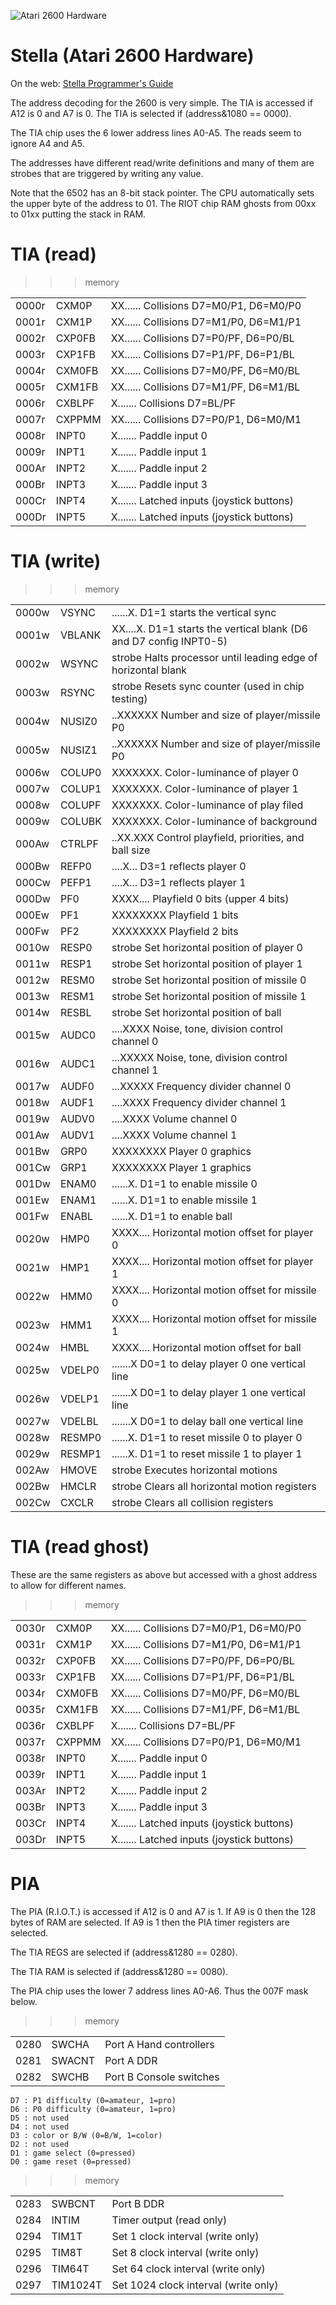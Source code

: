 ![Atari 2600 Hardware](Atari2600.jpg)

# Stella (Atari 2600 Hardware)

On the web: [Stella Programmer's Guide](http://www.alienbill.com/2600/101/docs/stella.html)

The address decoding for the 2600 is very simple. The TIA is accessed
if A12 is 0 and A7 is 0. The TIA is selected if (address&1080 == 0000).

The TIA chip uses the 6 lower address lines A0-A5. The reads seem to 
ignore A4 and A5.

The addresses have different read/write definitions and many of them
are strobes that are triggered by writing any value.

Note that the 6502 has an 8-bit stack pointer. The CPU automatically sets the upper
byte of the address to 01. The RIOT chip RAM ghosts from 00xx to 01xx putting the stack
in RAM.

# TIA (read)

>>>memory

| | | |
| --- | --- | --- |
| 0000r    | CXM0P               | XX...... Collisions D7=M0/P1, D6=M0/P0 |
| 0001r    | CXM1P               | XX...... Collisions D7=M1/P0, D6=M1/P1 |
| 0002r    | CXP0FB              | XX...... Collisions D7=P0/PF, D6=P0/BL |
| 0003r    | CXP1FB              | XX...... Collisions D7=P1/PF, D6=P1/BL |
| 0004r    | CXM0FB              | XX...... Collisions D7=M0/PF, D6=M0/BL |
| 0005r    | CXM1FB              | XX...... Collisions D7=M1/PF, D6=M1/BL |
| 0006r    | CXBLPF              | X....... Collisions D7=BL/PF           |
| 0007r    | CXPPMM              | XX...... Collisions D7=P0/P1, D6=M0/M1 |
| 0008r    | INPT0               | X....... Paddle input 0 |
| 0009r    | INPT1               | X....... Paddle input 1 |
| 000Ar    | INPT2               | X....... Paddle input 2 |
| 000Br    | INPT3               | X....... Paddle input 3 |
| 000Cr    | INPT4               | X....... Latched inputs (joystick buttons) |
| 000Dr    | INPT5               | X....... Latched inputs (joystick buttons) |

# TIA (write)

>>>memory

| | | |
| --- | --- | --- |
| 0000w    | VSYNC               | ......X. D1=1 starts the vertical sync |
| 0001w    | VBLANK              | XX....X. D1=1 starts the vertical blank (D6 and D7 config INPT0-5) |
| 0002w    | WSYNC               | strobe   Halts processor until leading edge of horizontal blank |
| 0003w    | RSYNC               | strobe   Resets sync counter (used in chip testing) |
| 0004w    | NUSIZ0              | ..XXXXXX Number and size of player/missile P0 |
| 0005w    | NUSIZ1              | ..XXXXXX Number and size of player/missile P0 |
| 0006w    | COLUP0              | XXXXXXX. Color-luminance of player 0 |
| 0007w    | COLUP1              | XXXXXXX. Color-luminance of player 1 |
| 0008w    | COLUPF              | XXXXXXX. Color-luminance of play filed |
| 0009w    | COLUBK              | XXXXXXX. Color-luminance of background |
| 000Aw    | CTRLPF              | ..XX.XXX Control playfield, priorities, and ball size |
| 000Bw    | REFP0               | ....X... D3=1 reflects player 0 |
| 000Cw    | PEFP1               | ....X... D3=1 reflects player 1 |
| 000Dw    | PF0                 | XXXX.... Playfield 0 bits (upper 4 bits) |
| 000Ew    | PF1                 | XXXXXXXX Playfield 1 bits |
| 000Fw    | PF2                 | XXXXXXXX Playfield 2 bits |
| 0010w    | RESP0               | strobe   Set horizontal position of player 0 |
| 0011w    | RESP1               | strobe   Set horizontal position of player 1 |
| 0012w    | RESM0               | strobe   Set horizontal position of missile 0 |
| 0013w    | RESM1               | strobe   Set horizontal position of missile 1 |
| 0014w    | RESBL               | strobe   Set horizontal position of ball |
| 0015w    | AUDC0               | ....XXXX Noise, tone, division control channel 0 |
| 0016w    | AUDC1               | ...XXXXX Noise, tone, division control channel 1 |
| 0017w    | AUDF0               | ...XXXXX Frequency divider channel 0 |
| 0018w    | AUDF1               | ....XXXX Frequency divider channel 1 |
| 0019w    | AUDV0               | ....XXXX Volume channel 0 |
| 001Aw    | AUDV1               | ....XXXX Volume channel 1 |
| 001Bw    | GRP0                | XXXXXXXX Player 0 graphics |
| 001Cw    | GRP1                | XXXXXXXX Player 1 graphics |
| 001Dw    | ENAM0               | ......X. D1=1 to enable missile 0 |
| 001Ew    | ENAM1               | ......X. D1=1 to enable missile 1 |
| 001Fw    | ENABL               | ......X. D1=1 to enable ball |
| 0020w    | HMP0                | XXXX.... Horizontal motion offset for player 0 |
| 0021w    | HMP1                | XXXX.... Horizontal motion offset for player 1 |
| 0022w    | HMM0                | XXXX.... Horizontal motion offset for missile 0 |
| 0023w    | HMM1                | XXXX.... Horizontal motion offset for missile 1 |
| 0024w    | HMBL                | XXXX.... Horizontal motion offset for ball |
| 0025w    | VDELP0              | .......X D0=1 to delay player 0 one vertical line |
| 0026w    | VDELP1              | .......X D0=1 to delay player 1 one vertical line |
| 0027w    | VDELBL              | .......X D0=1 to delay ball one vertical line |
| 0028w    | RESMP0              | ......X. D1=1 to reset missile 0 to player 0 |
| 0029w    | RESMP1              | ......X. D1=1 to reset missile 1 to player 1 |
| 002Aw    | HMOVE               | strobe   Executes horizontal motions |
| 002Bw    | HMCLR               | strobe   Clears all horizontal motion registers |
| 002Cw    | CXCLR               | strobe   Clears all collision registers |

# TIA (read ghost)

These are the same registers as above but accessed with a ghost address to allow
for different names.

>>>memory

| | | |
| --- | --- | --- |
| 0030r    | CXM0P               | XX...... Collisions D7=M0/P1, D6=M0/P0 |
| 0031r    | CXM1P               | XX...... Collisions D7=M1/P0, D6=M1/P1 |
| 0032r    | CXP0FB              | XX...... Collisions D7=P0/PF, D6=P0/BL |
| 0033r    | CXP1FB              | XX...... Collisions D7=P1/PF, D6=P1/BL |
| 0034r    | CXM0FB              | XX...... Collisions D7=M0/PF, D6=M0/BL |
| 0035r    | CXM1FB              | XX...... Collisions D7=M1/PF, D6=M1/BL |
| 0036r    | CXBLPF              | X....... Collisions D7=BL/PF           |
| 0037r    | CXPPMM              | XX...... Collisions D7=P0/P1, D6=M0/M1 |
| 0038r    | INPT0               | X....... Paddle input 0 |
| 0039r    | INPT1               | X....... Paddle input 1 |
| 003Ar    | INPT2               | X....... Paddle input 2 |
| 003Br    | INPT3               | X....... Paddle input 3 |
| 003Cr    | INPT4               | X....... Latched inputs (joystick buttons) |
| 003Dr    | INPT5               | X....... Latched inputs (joystick buttons) |

# PIA

The PIA (R.I.O.T.) is accessed if A12 is 0 and A7 is 1. If A9 is 0 then the 128 bytes 
of RAM are selected. If A9 is 1 then the PIA timer registers are selected.

The TIA REGS are selected if (address&1280 == 0280).

The TIA RAM is selected if (address&1280 == 0080).

The PIA chip uses the lower 7 address lines A0-A6. Thus the 007F mask below.

>>>memory

| | | |
| --- | --- | --- |
| 0280    | SWCHA               | Port A Hand controllers |
| 0281    | SWACNT              | Port A DDR |
| 0282    | SWCHB               | Port B Console switches |

```
D7 : P1 difficulty (0=amateur, 1=pro)
D6 : P0 difficulty (0=amateur, 1=pro)
D5 : not used
D4 : not used
D3 : color or B/W (0=B/W, 1=color)
D2 : not used
D1 : game select (0=pressed)
D0 : game reset (0=pressed)
```

>>>memory

| | | |
| --- | --- | --- |
| 0283    | SWBCNT              | Port B DDR |
| 0284    | INTIM               | Timer output (read only) |
| 0294    | TIM1T               | Set 1 clock interval (write only) |
| 0295    | TIM8T               | Set 8 clock interval (write only) |
| 0296    | TIM64T              | Set 64 clock interval (write only) |
| 0297    | TIM1024T            | Set 1024 clock interval (write only) |
